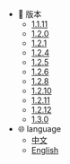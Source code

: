 - 🔖 版本
    - [1.1.11](1.1.11)
    - [1.2.0](1.2.0)
    - [1.2.1](1.2.1)
    - [1.2.4](1.2.4)
    - [1.2.5](1.2.5)
    - [1.2.6](1.2.6)
    - [1.2.8](1.2.8)
    - [1.2.10](1.2.10)
    - [1.2.11](1.2.11)
    - [1.2.12](1.2.12)
    - [1.3.0](1.3.0)
- 🌐 language
    - [中文](/)
    - [English](en/)
